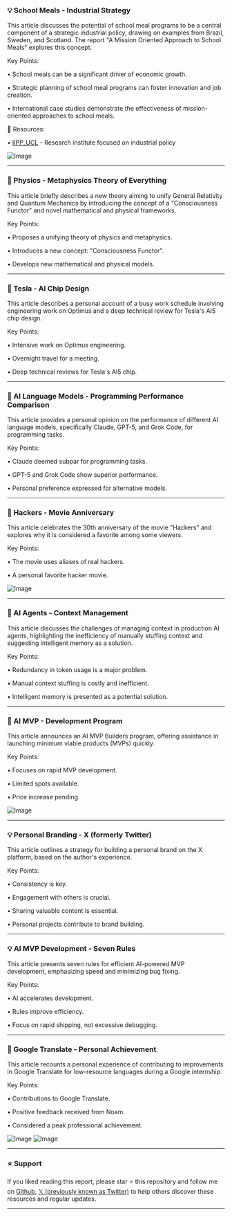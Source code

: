### 💡 School Meals - Industrial Strategy

This article discusses the potential of school meal programs to be a central component of a strategic industrial policy, drawing on examples from Brazil, Sweden, and Scotland.  The report "A Mission Oriented Approach to School Meals" explores this concept.

Key Points:

• School meals can be a significant driver of economic growth.


• Strategic planning of school meal programs can foster innovation and job creation.


• International case studies demonstrate the effectiveness of mission-oriented approaches to school meals.


🔗 Resources:

• [IIPP_UCL](https://x.com/IIPP_UCL) - Research institute focused on industrial policy


![Image](https://pbs.twimg.com/media/G05k4y6XMAAXnal?format=jpg&name=small)


---

### 🤖 Physics - Metaphysics Theory of Everything

This article briefly describes a new theory aiming to unify General Relativity and Quantum Mechanics by introducing the concept of a "Consciousness Functor" and novel mathematical and physical frameworks.

Key Points:

• Proposes a unifying theory of physics and metaphysics.


• Introduces a new concept: "Consciousness Functor".


• Develops new mathematical and physical models.


---

### 🤖 Tesla - AI Chip Design

This article describes a personal account of a busy work schedule involving engineering work on Optimus and a deep technical review for Tesla's AI5 chip design.

Key Points:

• Intensive work on Optimus engineering.


•  Overnight travel for a meeting.


• Deep technical reviews for Tesla's AI5 chip.


---

### 🤖 AI Language Models - Programming Performance Comparison

This article provides a personal opinion on the performance of different AI language models, specifically Claude, GPT-5, and Grok Code, for programming tasks.

Key Points:

• Claude deemed subpar for programming tasks.


• GPT-5 and Grok Code show superior performance.


• Personal preference expressed for alternative models.



---

### 🤖 Hackers - Movie Anniversary

This article celebrates the 30th anniversary of the movie "Hackers" and explores why it is considered a favorite among some viewers.

Key Points:

•  The movie uses aliases of real hackers.


•  A personal favorite hacker movie.


![Image](https://pbs.twimg.com/media/G06N9FOX0AAPyEC?format=jpg&name=small)


---

### 🤖 AI Agents - Context Management

This article discusses the challenges of managing context in production AI agents, highlighting the inefficiency of manually stuffing context and suggesting intelligent memory as a solution.

Key Points:

•  Redundancy in token usage is a major problem.


• Manual context stuffing is costly and inefficient.


• Intelligent memory is presented as a potential solution.



---

### 🚀 AI MVP - Development Program

This article announces an AI MVP Builders program, offering assistance in launching minimum viable products (MVPs) quickly.

Key Points:

•  Focuses on rapid MVP development.


• Limited spots available.


• Price increase pending.


![Image](https://pbs.twimg.com/media/G0a7U7SbgAAY1Nw?format=jpg&name=small)


---

### 💡 Personal Branding - X (formerly Twitter)

This article outlines a strategy for building a personal brand on the X platform, based on the author's experience.

Key Points:

•  Consistency is key.


•  Engagement with others is crucial.


•  Sharing valuable content is essential.


•  Personal projects contribute to brand building.



---

### 💡 AI MVP Development - Seven Rules

This article presents seven rules for efficient AI-powered MVP development, emphasizing speed and minimizing bug fixing.

Key Points:

•  AI accelerates development.


•  Rules improve efficiency.


•  Focus on rapid shipping, not excessive debugging.



---

### 🤖 Google Translate - Personal Achievement

This article recounts a personal experience of contributing to improvements in Google Translate for low-resource languages during a Google internship.

Key Points:

•  Contributions to Google Translate.


•  Positive feedback received from Noam.


•  Considered a peak professional achievement.


![Image](https://pbs.twimg.com/media/G06j6aZWEAA725v?format=jpg&name=small)
![Image](https://pbs.twimg.com/media/G06kG_fXQAAL2XM?format=jpg&name=small)


---

### ⭐️ Support

If you liked reading this report, please star ⭐️ this repository and follow me on [Github](https://github.com/Drix10), [𝕏 (previously known as Twitter)](https://x.com/DRIX_10_) to help others discover these resources and regular updates.

---